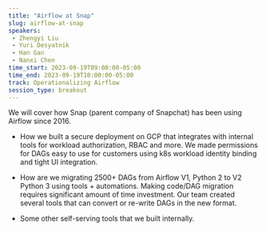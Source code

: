 ```yaml
---
title: "Airflow at Snap"
slug: airflow-at-snap
speakers:
 - Zhengyi Liu
 - Yuri Desyatnik
 - Han Gan
 - Nanxi Chen
time_start: 2023-09-19T09:00:00-05:00
time_end: 2023-09-19T10:00:00-05:00
track: Operationalizing Airflow
session_type: breakout
---
```


We will cover how Snap (parent company of Snapchat) has been using Airflow since 2016. 

- How we built a secure deployment on GCP that integrates with internal tools for workload authorization, RBAC and more. We made permissions for DAGs easy to use for customers using k8s workload identity binding and tight UI integration. 

- How are we migrating 2500+ DAGs from Airflow V1, Python 2 to V2 Python 3 using tools + automations. Making code/DAG migration requires significant amount of time investment. Our team created several tools that can convert or re-write DAGs in the new format.

- Some other self-serving tools that we built internally.